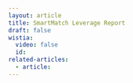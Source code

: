 ```yaml
---
layout: article
title: SmartMatch Leverage Report
draft: false
wistia:
  video: false
  id:
related-articles:
  - article:
---
```

